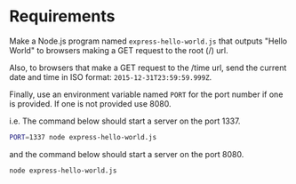 # Requirements

Make a Node.js program named `express-hello-world.js` that outputs "Hello World"
to browsers making a GET request to the root (/) url.

Also, to browsers that make a GET request to the /time url, send the current
date and time in ISO format: `2015-12-31T23:59:59.999Z`.

Finally, use an environment variable named `PORT` for the port number if one is
provided. If one is not provided use 8080.

i.e. The command below should start a server on the port 1337.

```bash
PORT=1337 node express-hello-world.js
```

and the command below should start a server on the port 8080.

```bash
node express-hello-world.js